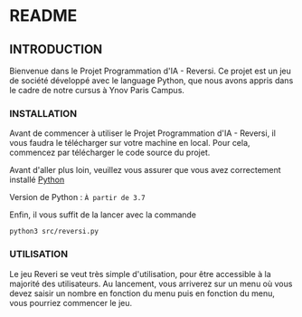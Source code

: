 # README

## INTRODUCTION

Bienvenue dans le Projet Programmation d'IA - Reversi. Ce projet est un jeu de société développé avec le language Python, que nous avons appris dans le cadre de notre cursus à Ynov Paris Campus.

### INSTALLATION

Avant de commencer à utiliser le Projet Programmation d'IA - Reversi, il vous faudra le télécharger sur votre machine en local. Pour cela, commencez par télécharger le code source du projet.

Avant d'aller plus loin, veuillez vous assurer que vous avez correctement installé [Python](https://www.python.org/downloads/)

Version de Python : `À partir de 3.7`

Enfin, il vous suffit de la lancer avec la commande
```
python3 src/reversi.py
```


### UTILISATION

Le jeu Reveri se veut très simple d'utilisation, pour être accessible à la majorité des utilisateurs. Au lancement, vous arriverez sur un menu où vous devez saisir un nombre en fonction du menu puis en fonction du menu, vous pourriez commencer le jeu.